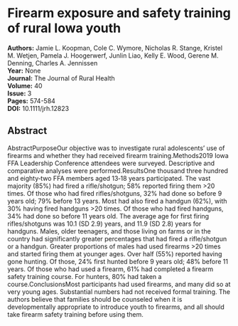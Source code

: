 # Firearm exposure and safety training of rural Iowa youth

**Authors:** Jamie L. Koopman, Cole C. Wymore, Nicholas R. Stange, Kristel M. Wetjen, Pamela J. Hoogerwerf, Junlin Liao, Kelly E. Wood, Gerene M. Denning, Charles A. Jennissen  
**Year:** None  
**Journal:** The Journal of Rural Health  
**Volume:** 40  
**Issue:** 3  
**Pages:** 574-584  
**DOI:** 10.1111/jrh.12823  

## Abstract
AbstractPurposeOur objective was to investigate rural adolescents’ use of firearms and whether they had received firearm training.Methods2019 Iowa FFA Leadership Conference attendees were surveyed. Descriptive and comparative analyses were performed.ResultsOne thousand three hundred and eighty‐two FFA members aged 13‐18 years participated. The vast majority (85%) had fired a rifle/shotgun; 58% reported firing them >20 times. Of those who had fired rifles/shotguns, 32% had done so before 9 years old; 79% before 13 years. Most had also fired a handgun (62%), with 30% having fired handguns >20 times. Of those who had fired handguns, 34% had done so before 11 years old. The average age for first firing rifles/shotguns was 10.1 (SD 2.9) years, and 11.9 (SD 2.8) years for handguns. Males, older teenagers, and those living on farms or in the country had significantly greater percentages that had fired a rifle/shotgun or a handgun. Greater proportions of males had used firearms >20 times and started firing them at younger ages. Over half (55%) reported having gone hunting. Of those, 24% first hunted before 9 years old; 48% before 11 years. Of those who had used a firearm, 61% had completed a firearm safety training course. For hunters, 80% had taken a course.ConclusionsMost participants had used firearms, and many did so at very young ages. Substantial numbers had not received formal training. The authors believe that families should be counseled when it is developmentally appropriate to introduce youth to firearms, and all should take firearm safety training before using them.

